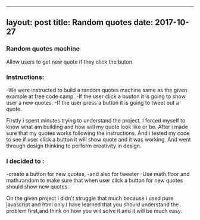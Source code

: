 ---
layout: post
title: Random quotes 
date: 2017-10-27
----

### Random quotes machine
Allow  users to get new quote if they click the buton.

### Instructions:
-We were instructed to build a random quotes machine same as the given example at free code camp.
-If  the user click a buuton  it is going to show  user a new quotes.
-If the user press a button it is going to tweet out a quote.

Firstly i spent minutes trying to understand the project. I forced myself to know what am  building and how will my quote  look like or be. After i made sure that my quotes works following the instructions. And  i  tested my code  to see if user click a button it will show quote and it was working. And went through design thinking to perform creativity in design.

### I decided to :
-create a button for new quotes,
-and also for tweeter
-Use math.floor and math.random to make sure that when user click  a button for new quotes 
should show new quotes.

On the given project i didn't  struggle that much because i used pure javascript and html
only.I have learned that you should understand  the problem first,and think on how you wiil
solve it and it will be much easy.
